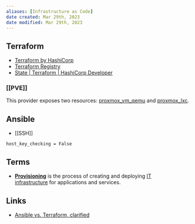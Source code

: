 ```yaml
---
aliases: [Infrastructure as Code]
date created: Mar 29th, 2023
date modified: Mar 29th, 2023
---
```


## Terraform
- [Terraform by HashiCorp](https://www.terraform.io/)
- [Terraform Registry](https://registry.terraform.io/providers/Telmate/proxmox/latest/docs)
- [State | Terraform | HashiCorp Developer](https://developer.hashicorp.com/terraform/language/state)

### [[PVE]]
This provider exposes two resources: [proxmox_vm_qemu](https://registry.terraform.io/providers/Telmate/proxmox/latest/docs/resources/vm_qemu) and [proxmox_lxc](https://registry.terraform.io/providers/Telmate/proxmox/latest/docs/resources/lxc).

## Ansible
- [[SSH]]
```
host_key_checking = False
```

## Terms
- [**Provisioning**](https://www.redhat.com/en/topics/automation/what-is-provisioning) is the process of creating and deploying [IT infrastructure](https://www.redhat.com/en/topics/cloud-computing/what-is-it-infrastructure) for applications and services.

## Links
- [Ansible vs. Terraform, clarified](https://www.redhat.com/en/topics/automation/ansible-vs-terraform)
